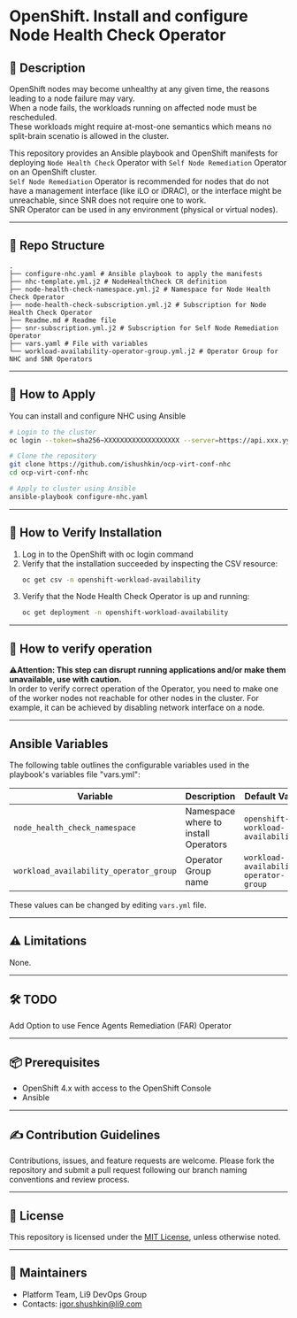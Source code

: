 # OpenShift. Install and configure Node Health Check Operator

## 📖 Description

OpenShift nodes may become unhealthy at any given time, the reasons leading to a node failure may vary.  
When a node fails, the workloads running on affected node must be rescheduled.  
These workloads might require at-most-one semantics which means no split-brain scenatio is allowed in the cluster.  
  
This repository provides an Ansible playbook and OpenShift manifests for deploying `Node Health Check` Operator with `Self Node Remediation` Operator on an OpenShift cluster.  
`Self Node Remediation` Operator is recommended for nodes that do not have a management interface (like iLO or iDRAC), or the interface might be unreachable, since SNR does not require one to work.  
SNR Operator can be used in any environment (physical or virtual nodes).  

---

## 📁 Repo Structure

```
.
├── configure-nhc.yaml # Ansible playbook to apply the manifests
├── nhc-template.yml.j2 # NodeHealthCheck CR definition
├── node-health-check-namespace.yml.j2 # Namespace for Node Health Check Operator
├── node-health-check-subscription.yml.j2 # Subscription for Node Health Check Operator
├── Readme.md # Readme file
├── snr-subscription.yml.j2 # Subscription for Self Node Remediation Operator
├── vars.yaml # File with variables
└── workload-availability-operator-group.yml.j2 # Operator Group for NHC and SNR Operators
```

---

## 🚀 How to Apply

You can install and configure NHC using Ansible

```bash
# Login to the cluster
oc login --token=sha256~XXXXXXXXXXXXXXXXXXX --server=https://api.xxx.yyy.zzz.com:6443

# Clone the repository
git clone https://github.com/ishushkin/ocp-virt-conf-nhc
cd ocp-virt-conf-nhc

# Apply to cluster using Ansible
ansible-playbook configure-nhc.yaml
```
---

## 👀 How to Verify Installation

1. Log in to the OpenShift with oc login command
2. Verify that the installation succeeded by inspecting the CSV resource:
   ```bash
   oc get csv -n openshift-workload-availability
   ```
3. Verify that the Node Health Check Operator is up and running:
   ```bash
   oc get deployment -n openshift-workload-availability
   ```

---

## 👀 How to verify operation

⚠️**Attention: This step can disrupt running applications and/or make them unavailable, use with caution.**  
In order to verify correct operation of the Operator, you need to make one of the worker nodes not reachable for other nodes in the cluster.
For example, it can be achieved by disabling network interface on a node.

---

## Ansible Variables

The following table outlines the configurable variables used in the playbook's variables file "vars.yml":

| Variable         | Description                                 | Default Value       |
|------------------|---------------------------------------------|---------------------|
| `node_health_check_namespace`  | Namespace where to install Operators              | `openshift-workload-availability`         |
| `workload_availability_operator_group`          | Operator Group name                    | `workload-availability-operator-group`         |

These values can be changed by editing `vars.yml` file.

---

## ⚠️ Limitations

None.

---

## 🛠️ TODO

Add Option to use Fence Agents Remediation (FAR) Operator

---

## 📦 Prerequisites

- OpenShift 4.x with access to the OpenShift Console
- Ansible

---

## ✍️ Contribution Guidelines

Contributions, issues, and feature requests are welcome. Please fork the repository and submit a pull request following our branch naming conventions and review process.

---

## 📄 License

This repository is licensed under the [MIT License](LICENSE), unless otherwise noted.

---

## 👥 Maintainers

- Platform Team, Li9 DevOps Group
- Contacts: igor.shushkin@li9.com
